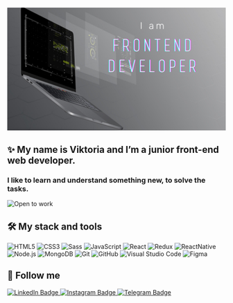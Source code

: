 ![Header](https://github.com/avviktoria/avviktoria/blob/main/assets/header.png)

## :sparkles: My name is Viktoria and I’m a junior front-end web developer.

### I like to learn and understand something new, to solve the tasks.

![Open to work](https://avviktoria.github.io/rsschool-cv/)

## :hammer_and_wrench: My stack and tools

![HTML5](https://img.shields.io/static/v1?style=for-the-badge&message=HTML5&color=E34F26&logo=HTML5&logoColor=FFFFFF&label=)
![CSS3](https://img.shields.io/static/v1?style=for-the-badge&message=CSS3&color=1572B6&logo=CSS3&logoColor=FFFFFF&label=)
![Sass](https://img.shields.io/static/v1?style=for-the-badge&message=Sass&color=CC6699&logo=Sass&logoColor=FFFFFF&label=)
![JavaScript](https://img.shields.io/static/v1?style=for-the-badge&message=JavaScript&color=#cf7229&logo=JavaScript&logoColor=F7DF1E&label=)
![React](https://img.shields.io/static/v1?style=for-the-badge&message=React&color=222222&logo=React&logoColor=61DAFB&label=)
![Redux](https://img.shields.io/static/v1?style=for-the-badge&message=Redux&color=764ABC&logo=Redux&logoColor=FFFFFF&label=)
![ReactNative](https://img.shields.io/static/v1?style=for-the-badge&message=ReactNative&color=0088CC&logo=ReactNative&logoColor=FFFFFF&label=)
![Node.js](https://img.shields.io/static/v1?style=for-the-badge&message=Node.js&color=339933&logo=Node.js&logoColor=FFFFFF&label=)
![MongoDB](https://img.shields.io/static/v1?style=for-the-badge&message=MongoDB&color=47A248&logo=MongoDB&logoColor=FFFFFF&label=)
![Git](https://img.shields.io/static/v1?style=for-the-badge&message=Git&color=F05032&logo=Git&logoColor=FFFFFF&label=)
![GitHub](https://img.shields.io/static/v1?style=for-the-badge&message=GitHub&color=a7a7a7&logo=GitHub&logoColor=FFFFFF&label=)
![Visual Studio Code](https://img.shields.io/static/v1?style=for-the-badge&message=Visual+Studio+Code&color=007ACC&logo=Visual+Studio+Code&logoColor=FFFFFF&label=)
![Figma](https://img.shields.io/static/v1?style=for-the-badge&message=Figma&color=F24E1E&logo=Figma&logoColor=FFFFFF&label=)

## :calling: Follow me

<div id="badges">
  <a href="https://www.linkedin.com/in/viktoriiaavilova/">
    <img src="https://img.shields.io/static/v1?style=for-the-badge&message=LinkedIn&color=0A66C2&logo=LinkedIn&logoColor=FFFFFF&label" alt="LinkedIn Badge"/>
  </a>
  <a href="https://instagram.com/avilova_vikto">
    <img src="https://img.shields.io/static/v1?style=for-the-badge&message=Instagram&color=d62e2e&logo=Instagram&logoColor=FFFFFF&label" alt="Instagram Badge"/>
  </a>
  <a href="https://t.me/avilova_vikto">
    <img src="https://img.shields.io/static/v1?style=for-the-badge&message=Telegram&color=26A5E4&logo=Telegram&logoColor=FFFFFF&label" alt="Telegram Badge"/>
  </a>
</div>
